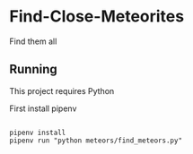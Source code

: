 # Find-Close-Meteorites
Find them all


## Running

This project requires Python

First install pipenv

```

pipenv install
pipenv run "python meteors/find_meteors.py"

```
